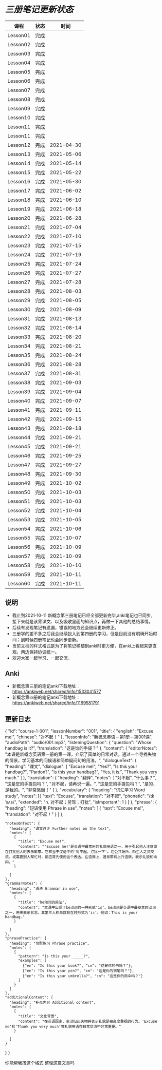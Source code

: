 # *三册笔记更新状态*

| 课程 | 状态 | 时间|
| ---- | ---- | ---- |
| Lesson01 | 完成 |  |
| Lesson02 | 完成 |  |
| Lesson03 | 完成 |  |
| Lesson04 | 完成 |  |
| Lesson05 | 完成 |  |
| Lesson06 | 完成 |  |
| Lesson07 | 完成 |  |
| Lesson08 | 完成 |  |
| Lesson09 | 完成 |  |
| Lesson10 | 完成 |  |
| Lesson11 | 完成 |  |
| Lesson11 | 完成 |  |
| Lesson12 | 完成 | 2021-04-30 |
| Lesson13 | 完成 | 2021-05-06 |
| Lesson14 | 完成 | 2021-05-14 |
| Lesson15 | 完成 | 2021-05-22 |
| Lesson16 | 完成 | 2021-05-30 |
| Lesson17 | 完成 | 2021-06-02 |
| Lesson18 | 完成 | 2021-06-10 |
| Lesson19 | 完成 | 2021-06-18 |
| Lesson20 | 完成 | 2021-06-28 |
| Lesson21 | 完成 | 2021-07-04 |
| Lesson22 | 完成 | 2021-07-10 |
| Lesson23 | 完成 | 2021-07-15 |
| Lesson24 | 完成 | 2021-07-19 |
| Lesson25 | 完成 | 2021-07-24 |
| Lesson26 | 完成 | 2021-07-27 |
| Lesson27 | 完成 | 2021-07-28 |
| Lesson28 | 完成 | 2021-08-03 |
| Lesson29 | 完成 | 2021-08-05 |
| Lesson30 | 完成 | 2021-08-09 |
| Lesson31 | 完成 | 2021-08-13 |
| Lesson32 | 完成 | 2021-08-14 |
| Lesson33 | 完成 | 2021-08-20 |
| Lesson34 | 完成 | 2021-08-21 |
| Lesson35 | 完成 | 2021-08-24 |
| Lesson36 | 完成 | 2021-08-28 |
| Lesson37 | 完成 | 2021-08-31 |
| Lesson38 | 完成 | 2021-09-03 |
| Lesson39 | 完成 | 2021-09-04 |
| Lesson40 | 完成 | 2021-09-07 |
| Lesson41 | 完成 | 2021-09-11 |
| Lesson42 | 完成 | 2021-09-15 |
| Lesson43 | 完成 | 2021-09-18 |
| Lesson44 | 完成 | 2021-09-21 |
| Lesson45 | 完成 | 2021-09-21 |
| Lesson46 | 完成 | 2021-09-25 |
| Lesson47 | 完成 | 2021-09-27 |
| Lesson48 | 完成 | 2021-09-30 |
| Lesson49 | 完成 | 2021-10-02 |
| Lesson50 | 完成 | 2021-10-03 |
| Lesson51 | 完成 | 2021-10-03 |
| Lesson52 | 完成 | 2021-10-04 |
| Lesson53 | 完成 | 2021-10-05 |
| Lesson54 | 完成 | 2021-10-06 |
| Lesson55 | 完成 | 2021-10-07 |
| Lesson56 | 完成 | 2021-10-09 |
| Lesson57 | 完成 | 2021-10-09 |
| Lesson58 | 完成 | 2021-10-10 |
| Lesson59 | 完成 | 2021-10-11 |
| Lesson60 | 完成 | 2021-10-11 |

## 说明

* 截止到2021-10-11 新概念第三册笔记已经全部更新完毕,anki笔记也已同步，接下来就是该背课文、以及吸收里面的知识点，再做一下其他的总结事情。
* 后续有发现笔记有遗漏，错误的地方还会继续更新修正。
* 三册学的差不多之后我会继续投入到第四册的学习，但是目前没有明确开始时间；到时候四册笔记也会同步更新。
* 当前文档的样式格式是为了将笔记移植到anki时更方便，在anki上看起来更直观，两边保持协调统一。
* 欢迎大家一起学习、一起交流。

## Anki
* 新概念第三册的笔记anki下载地址：https://ankiweb.net/shared/info/1533041577
* 新概念第四册的笔记anki下载地址：https://ankiweb.net/shared/info/1169581791



## 更新日志
{
  "id": "course-1-001",
  "lessonNumber": "001",
  "title": {
    "english": "Excuse me!",
    "chinese": "对不起！"
  },
  "lessonInfo": "新概念英语－第1册－第001课",
  "audioPath": "audio/001.mp3",
  "listeningQuestion": {
    "question": "Whose handbag is it?",
    "translation": "这是谁的手袋？"
  },
  "content": {
    "editorNotes": "本课是新概念英语第一册的第一课，介绍了简单的日常对话。通过一个寻找失物的情景，学习基本的问候语和简单疑问句的用法。",
    "dialogueText": {
      "heading": "课文",
      "dialogue": [
        "Excuse me!",
        "Yes?",
        "Is this your handbag?",
        "Pardon?",
        "Is this your handbag?",
        "Yes, it is.",
        "Thank you very much."
      ]
    },
    "translation": {
      "heading": "翻译",
      "notes": [
        "对不起",
        "什么事？",
        "这是您的手提包吗？",
        "对不起，请再说一遍。",
        "这是您的手提包吗？",
        "是的，是我的。",
        "非常感谢！"
      ]
    },
    "vocabulary": {
      "heading": "词汇学习  Word study",
      "notes": [{
        "text": "Excuse",
        "translation": "对不起",
        "phonetic": "/ɪkˈsʌs/",
        "extended": "n. 对不起；劳驾；打扰",
        "isImportant": 1
      }
    ]
    },
    "phrase": {
      "heading": "短语使用 Phrase in use",
      "notes": [
        {
          "text": "Excuse me!",
          "translation": "对不起！"
        }
      ]
    },

    "notesOnText": {
      "heading": "课文详注 Further notes on the text",
      "notes": [
        {
          "title": "Excuse me!",
          "content": "'Excuse me!'是英语中最常用的礼貌用语之一，用于引起他人注意或在打扰别人时表示歉意。它相当于汉语中的'对不起，打扰一下'。在公共场所、陌生人之间交流，或需要别人帮忙时，都应首先使用这个表达。在语调上，通常带有上升语调，表示礼貌和询问。"
        }
       
      ]
    },
    "grammarNotes": {
      "heading": "语法 Grammar in use",
      "notes": [
        {
          "title": "be动词的用法",
          "content": "本课中出现了be动词的一种形式'is'。be动词是英语中最基本的动词之一，用来表示状态。其第三人称单数现在时形式为'is'。例如：This is your handbag."
        }
       
      ]
    },
    "phrasePractice": {
      "heading": "句型练习 Phrase practice",
      "notes": [
        {
          "pattern": "Is this your _____?",
          "examples": [
            {"en": "Is this your book?", "cn": "这是你的书吗？"},
            {"en": "Is this your pen?", "cn": "这是你的钢笔吗？"},
            {"en": "Is this your umbrella?", "cn": "这是你的雨伞吗？"}
          ]
        }
      ]
    },
    "additionalContent": {
      "heading": "补充内容 Additional content",
      "notes": [
        {
          "title": "文化背景",
          "content": "在英语国家，主动归还失物并表示礼貌是被高度重视的行为。'Excuse me'和'Thank you very much'等礼貌用语在日常交流中非常重要。"
        }
       
      ]
    }
  }
}

你能帮我按这个格式 整理这篇文章吗
